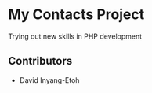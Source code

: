 # My Contacts Project

Trying out new skills in PHP development

## Contributors

- David Inyang-Etoh